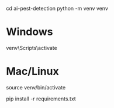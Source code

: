 cd ai-pest-detection
python -m venv venv

# Windows
venv\Scripts\activate

# Mac/Linux
source venv/bin/activate

pip install -r requirements.txt
